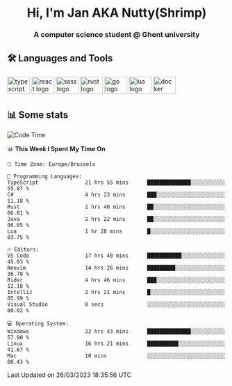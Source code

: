 <h1 align="center">Hi, I'm Jan AKA Nutty(Shrimp)</h1>
<h3 align="center">A computer science student @ Ghent university</h3>

<h2 align="left">🛠️ Languages and Tools</h2>

###

<div align="left">
  <img src="https://cdn.jsdelivr.net/gh/devicons/devicon/icons/typescript/typescript-original.svg" height="40" width="52" alt="typescript logo"  />
  <img src="https://cdn.jsdelivr.net/gh/devicons/devicon/icons/react/react-original.svg" height="40" width="52" alt="react logo"  />
  <img src="https://cdn.jsdelivr.net/gh/devicons/devicon/icons/sass/sass-original.svg" height="40" width="52" alt="sass logo"  />
  <img src="https://cdn.jsdelivr.net/gh/devicons/devicon/icons/rust/rust-plain.svg" height="40" width="52" alt="rust logo"  />
  <img src="https://cdn.jsdelivr.net/gh/devicons/devicon/icons/go/go-original.svg" height="40" width="52" alt="go logo"  />
  <img src="https://cdn.jsdelivr.net/gh/devicons/devicon/icons/lua/lua-original.svg" height="40" width="52" alt="lua logo"  />
  <img src="https://cdn.jsdelivr.net/gh/devicons/devicon/icons/docker/docker-original.svg" height="40" width="52" alt="docker logo"  />
</div>

<h2>📊 Some stats</h2>

<!--START_SECTION:waka-->
![Code Time](http://img.shields.io/badge/Code%20Time-2%2C888%20hrs%2038%20mins-blue)

📊 **This Week I Spent My Time On** 

```text
🕑︎ Time Zone: Europe/Brussels

💬 Programming Languages: 
TypeScript               21 hrs 55 mins      ██████████████░░░░░░░░░░░   55.87 % 
C#                       4 hrs 23 mins       ███░░░░░░░░░░░░░░░░░░░░░░   11.18 % 
Rust                     2 hrs 40 mins       ██░░░░░░░░░░░░░░░░░░░░░░░   06.81 % 
Java                     2 hrs 22 mins       ██░░░░░░░░░░░░░░░░░░░░░░░   06.05 % 
Lua                      1 hr 28 mins        █░░░░░░░░░░░░░░░░░░░░░░░░   03.75 % 

🔥 Editors: 
VS Code                  17 hrs 40 mins      ███████████░░░░░░░░░░░░░░   45.03 % 
Neovim                   14 hrs 26 mins      █████████░░░░░░░░░░░░░░░░   36.78 % 
Rider                    4 hrs 46 mins       ███░░░░░░░░░░░░░░░░░░░░░░   12.18 % 
IntelliJ                 2 hrs 21 mins       █░░░░░░░░░░░░░░░░░░░░░░░░   05.99 % 
Visual Studio            0 secs              ░░░░░░░░░░░░░░░░░░░░░░░░░   00.02 % 

💻 Operating System: 
Windows                  22 hrs 43 mins      ██████████████░░░░░░░░░░░   57.90 % 
Linux                    16 hrs 21 mins      ██████████░░░░░░░░░░░░░░░   41.67 % 
Mac                      10 mins             ░░░░░░░░░░░░░░░░░░░░░░░░░   00.43 % 
```


 Last Updated on 26/03/2023 18:35:56 UTC
<!--END_SECTION:waka-->
